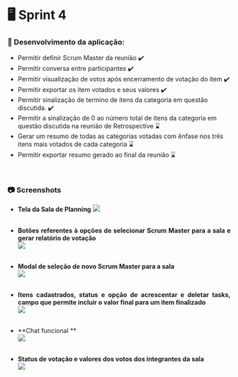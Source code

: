 # :desktop_computer: Sprint 4

### :dart: Desenvolvimento da aplicação:
- Permitir definir Scrum Master da reunião ✔️
- Permitir conversa entre participantes ✔️
- Permitir visualização de votos após encerramento de votação do item ✔️
- Permitir exportar os item votados e seus valores ✔️
- Permitir sinalização de termino de itens da categoria em questão discutida. ✔️
- Permitir a sinalização de 0 ao número total de itens da categoria em questão discutida na reunião de Retrospective ⌛
- Gerar um resumo de todas as categorias votadas com ênfase nos três itens mais votados de cada categoria ⌛
- Permitir exportar resumo gerado ao final da reunião ⌛

<br>


### :camera: Screenshots 
<div class="screenshots" style= "text-align:justify">

- **Tela da Sala de Planning** 
![](https://github.com/equipe-tetris/scrum-cloud-backend/blob/master/resource/images/screenshots/sprint-4/sala-planing.jpeg "")
<br><br>

- **Botões referentes à opções de selecionar Scrum Master para a sala e gerar relatório de votação**<br>
![](https://github.com/equipe-tetris/scrum-cloud-backend/blob/master/resource/images/screenshots/sprint-4/btns-selecionar-sm-gerar-relatorio-sala-planning.jpeg "") 
<br><br>

- **Modal de seleção de novo Scrum Master para a sala**<br>
![](https://github.com/equipe-tetris/scrum-cloud-backend/blob/master/resource/images/screenshots/sprint-4/modal-novo-sm.jpeg "") 
<br><br>

- **Itens cadastrados, status e opção de acrescentar e deletar tasks, campo que permite incluir o valor final para um item finalizado**<br>
![](https://github.com/equipe-tetris/scrum-cloud-backend/blob/master/resource/images/screenshots/sprint-4/itens-votacao-planning.jpeg "") 
<br><br>
  
- **Chat funcional **<br>
![](https://github.com/equipe-tetris/scrum-cloud-backend/blob/master/resource/images/screenshots/sprint-4/chat-funcional.jpeg "") 
<br><br>  
</div>

- **Status de votação e valores dos votos dos integrantes da sala**<br>
![](https://github.com/equipe-tetris/scrum-cloud-backend/blob/master/resource/images/screenshots/sprint-4/status-votacao-planning.jpeg "") 
<br><br>

<br>

<!--
### :bar_chart: Apresentação: 
- SPRINT-4 .:: [Clique aqui](<link>) ::.
<br>

### :chart_with_upwards_trend: Retrospectiva:
![Retrospectiva](<link> "Retrospectiva-3") 
-->
